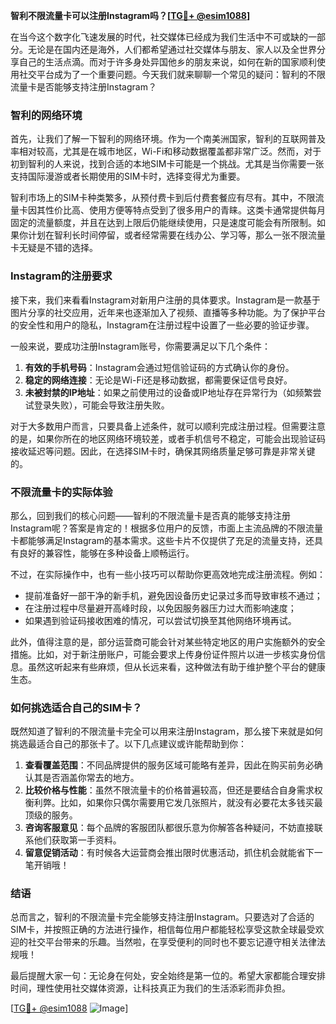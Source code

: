**智利不限流量卡可以注册Instagram吗？[[TG💪+ @esim1088](https://t.me/s/esim1088)]**

在当今这个数字化飞速发展的时代，社交媒体已经成为我们生活中不可或缺的一部分。无论是在国内还是海外，人们都希望通过社交媒体与朋友、家人以及全世界分享自己的生活点滴。而对于许多身处异国他乡的朋友来说，如何在新的国家顺利使用社交平台成为了一个重要问题。今天我们就来聊聊一个常见的疑问：智利的不限流量卡是否能够支持注册Instagram？

### 智利的网络环境

首先，让我们了解一下智利的网络环境。作为一个南美洲国家，智利的互联网普及率相对较高，尤其是在城市地区，Wi-Fi和移动数据覆盖都非常广泛。然而，对于初到智利的人来说，找到合适的本地SIM卡可能是一个挑战。尤其是当你需要一张支持国际漫游或者长期使用的SIM卡时，选择变得尤为重要。

智利市场上的SIM卡种类繁多，从预付费卡到后付费套餐应有尽有。其中，不限流量卡因其性价比高、使用方便等特点受到了很多用户的青睐。这类卡通常提供每月固定的流量额度，并且在达到上限后仍能继续使用，只是速度可能会有所限制。如果你计划在智利长时间停留，或者经常需要在线办公、学习等，那么一张不限流量卡无疑是不错的选择。

### Instagram的注册要求

接下来，我们来看看Instagram对新用户注册的具体要求。Instagram是一款基于图片分享的社交应用，近年来也逐渐加入了视频、直播等多种功能。为了保护平台的安全性和用户的隐私，Instagram在注册过程中设置了一些必要的验证步骤。

一般来说，要成功注册Instagram账号，你需要满足以下几个条件：
1. **有效的手机号码**：Instagram会通过短信验证码的方式确认你的身份。
2. **稳定的网络连接**：无论是Wi-Fi还是移动数据，都需要保证信号良好。
3. **未被封禁的IP地址**：如果之前使用过的设备或IP地址存在异常行为（如频繁尝试登录失败），可能会导致注册失败。

对于大多数用户而言，只要具备上述条件，就可以顺利完成注册过程。但需要注意的是，如果你所在的地区网络环境较差，或者手机信号不稳定，可能会出现验证码接收延迟等问题。因此，在选择SIM卡时，确保其网络质量足够可靠是非常关键的。

### 不限流量卡的实际体验

那么，回到我们的核心问题——智利的不限流量卡是否真的能够支持注册Instagram呢？答案是肯定的！根据多位用户的反馈，市面上主流品牌的不限流量卡都能够满足Instagram的基本需求。这些卡片不仅提供了充足的流量支持，还具有良好的兼容性，能够在多种设备上顺畅运行。

不过，在实际操作中，也有一些小技巧可以帮助你更高效地完成注册流程。例如：
- 提前准备好一部干净的新手机，避免因设备历史记录过多而导致审核不通过；
- 在注册过程中尽量避开高峰时段，以免因服务器压力过大而影响速度；
- 如果遇到验证码接收困难的情况，可以尝试切换至其他网络环境再试。

此外，值得注意的是，部分运营商可能会针对某些特定地区的用户实施额外的安全措施。比如，对于新注册账户，可能会要求上传身份证件照片以进一步核实身份信息。虽然这听起来有些麻烦，但从长远来看，这种做法有助于维护整个平台的健康生态。

### 如何挑选适合自己的SIM卡？

既然知道了智利的不限流量卡完全可以用来注册Instagram，那么接下来就是如何挑选最适合自己的那张卡了。以下几点建议或许能帮助到你：

1. **查看覆盖范围**：不同品牌提供的服务区域可能略有差异，因此在购买前务必确认其是否涵盖你常去的地方。
2. **比较价格与性能**：虽然不限流量卡的价格普遍较高，但还是要结合自身需求权衡利弊。比如，如果你只偶尔需要用它发几张照片，就没有必要花太多钱买最顶级的服务。
3. **咨询客服意见**：每个品牌的客服团队都很乐意为你解答各种疑问，不妨直接联系他们获取第一手资料。
4. **留意促销活动**：有时候各大运营商会推出限时优惠活动，抓住机会就能省下一笔开销哦！

### 结语

总而言之，智利的不限流量卡完全能够支持注册Instagram。只要选对了合适的SIM卡，并按照正确的方法进行操作，相信每位用户都能轻松享受这款全球最受欢迎的社交平台带来的乐趣。当然啦，在享受便利的同时也不要忘记遵守相关法律法规哦！

最后提醒大家一句：无论身在何处，安全始终是第一位的。希望大家都能合理安排时间，理性使用社交媒体资源，让科技真正为我们的生活添彩而非负担。

[[TG💪+ @esim1088](https://t.me/s/esim1088) ![Image](https://i.postimg.cc/4NQfJmqS/Snipaste-2025-05-13-00-14-12.png)]